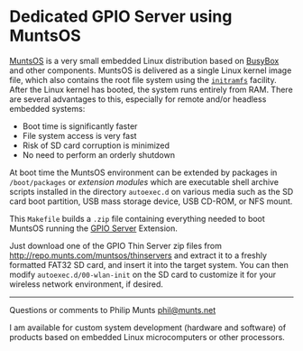 Dedicated GPIO Server using MuntsOS
===================================

[MuntsOS](http://git.munts.com/muntsos) is a very small embedded Linux
distribution based on [BusyBox](http://www.busybox.net) and other
components. MuntsOS is delivered as a single Linux kernel image file,
which also contains the root file system using the
[`initramfs`](http://en.wikipedia.org/wiki/Initramfs) facility. After
the Linux kernel has booted, the system runs entirely from RAM. There
are several advantages to this, especially for remote and/or headless
embedded systems:

-   Boot time is significantly faster
-   File system access is very fast
-   Risk of SD card corruption is minimized
-   No need to perform an orderly shutdown

At boot time the MuntsOS environment can be extended by packages in
`/boot/packages` or *extension modules* which are executable shell
archive scripts installed in the directory `autoexec.d` on various media
such as the SD card boot partition, USB mass storage device, USB CD-ROM,
or NFS mount.

This `Makefile` builds a `.zip` file containing everything needed to
boot MuntsOS running the [GPIO
Server](http://git.munts.com/muntsos/extensions/GPIO) Extension.

Just download one of the GPIO Thin Server zip files from
<http://repo.munts.com/muntsos/thinservers> and extract it to a freshly
formatted FAT32 SD card, and insert it into the target system. You can
then modify `autoexec.d/00-wlan-init` on the SD card to customize it for
your wireless network environment, if desired.

------------------------------------------------------------------------

Questions or comments to Philip Munts <phil@munts.net>

I am available for custom system development (hardware and software) of
products based on embedded Linux microcomputers or other processors.
